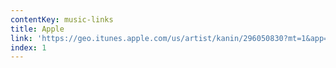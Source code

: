 ```yaml
---
contentKey: music-links
title: Apple
link: 'https://geo.itunes.apple.com/us/artist/kanin/296050830?mt=1&app=music'
index: 1
---
```

